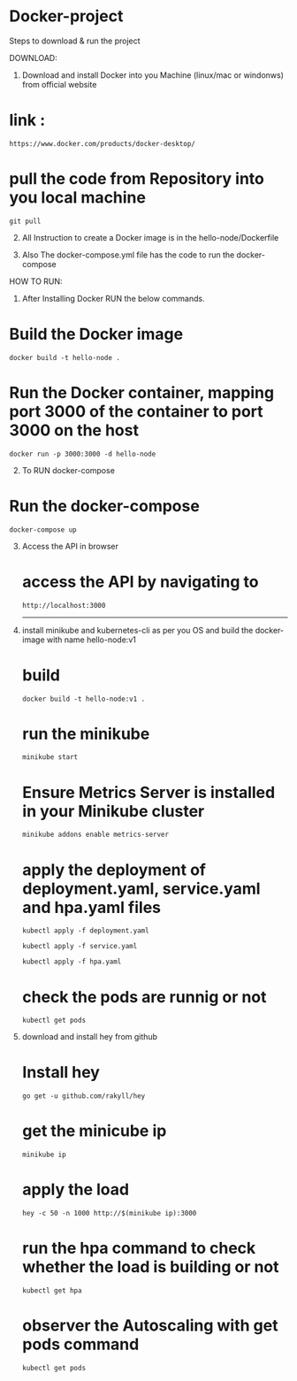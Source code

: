# Docker-project

Steps to download & run the project

DOWNLOAD:

1. Download and install Docker into you Machine (linux/mac or windonws) from official website
 # link : 
    https://www.docker.com/products/docker-desktop/
 # pull the code from Repository into you local machine
    git pull
2. All Instruction to create a Docker image is in the hello-node/Dockerfile

3. Also The docker-compose.yml file has the code to run the docker-compose

HOW TO RUN:

1. After Installing Docker RUN the below commands.
  # Build the Docker image
    docker build -t hello-node .

  # Run the Docker container, mapping port 3000 of the container to port 3000 on the host
    docker run -p 3000:3000 -d hello-node
    
2. To RUN docker-compose
  # Run the docker-compose
    docker-compose up

3. Access the API in browser
   # access the API by navigating to
       http://localhost:3000
   --------------------------------------------------------------------------------------------
4. install minikube and kubernetes-cli as per you OS and build the docker-image with name hello-node:v1
   # build
       docker build -t hello-node:v1 .
   
   # run the minikube
       minikube start
   
   # Ensure Metrics Server is installed in your Minikube cluster
       minikube addons enable metrics-server
   
   # apply the deployment of deployment.yaml, service.yaml and hpa.yaml files
       kubectl apply -f deployment.yaml
   
       kubectl apply -f service.yaml
   
       kubectl apply -f hpa.yaml
   
   # check the pods are runnig or not
       kubectl get pods

5. download and install hey from github
   # Install hey
       go get -u github.com/rakyll/hey
   
   # get the minicube ip
       minikube ip
   
   # apply the load 
       hey -c 50 -n 1000 http://$(minikube ip):3000

   # run the hpa command to check whether the load is building or not
       kubectl get hpa

   # observer the Autoscaling with get pods command
       kubectl get pods 







   

